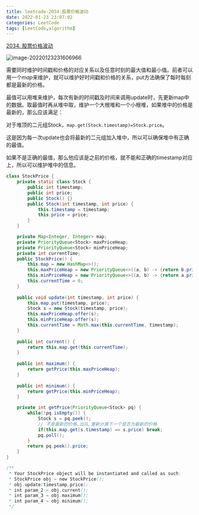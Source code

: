 ```yaml
---
title: leetcode-2034-股票价格波动
date: 2022-01-23 23:07:02
categories: LeetCode
tags: [LeetCode,algorithm]
---
```


[2034. 股票价格波动](https://leetcode-cn.com/problems/stock-price-fluctuation/)

![image-20220123231606966](https://gitee.com/cao_ziqiang/img/raw/master/20220123231607.png)

需要同时维护时间戳和价格的对应关系以及任意时刻的最大值和最小值。前者可以用一个$map$来维护，就可以维护好时间戳和价格的关系，put方法确保了每时每刻都是最新的价格。

最值可以用堆来维护，每次有新的时间戳及时间来调用update时，先更新map中的数据。取最值时再从堆中取，维护一个大根堆和一个小根堆，如果堆中的价格是最新的，那么应该满足：

对于堆顶的二元组Stock，`map.get(Stock.timestamp)=Stock.price`。

这是因为每一次update也会将最新的二元组加入堆中，所以可以确保堆中有正确的最值。

如果不是正确的最值，那么他应该是之前的价格，就不能和正确的timestamp对应上，所以可以维护堆中的信息。

```java
class StockPrice {
    private static class Stock {
        public int timestamp;
        public int price;
        public Stock() {}
        public Stock(int timestamp, int price) {
            this.timestamp = timestamp;
            this.price = price;
        }
    }

    private Map<Integer, Integer> map;
    private PriorityQueue<Stock> maxPriceHeap;
    private PriorityQueue<Stock> minPriceHeap;
    private int currentTime;
    public StockPrice() {
        this.map = new HashMap<>();
        this.maxPriceHeap = new PriorityQueue<>((a, b) -> {return b.price - a.price;});
        this.minPriceHeap = new PriorityQueue<>((a, b) -> {return a.price - b.price;});
        this.currentTime = 0;
    }
    
    public void update(int timestamp, int price) {
        this.map.put(timestamp, price);
        Stock s = new Stock(timestamp, price);
        this.maxPriceHeap.offer(s);
        this.minPriceHeap.offer(s);
        this.currentTime = Math.max(this.currentTime, timestamp);
    }
    
    public int current() {
        return this.map.get(this.currentTime);
    }
    
    public int maximum() {
        return getPrice(this.maxPriceHeap);
    }
    
    public int minimum() {
        return getPrice(this.minPriceHeap);
    }

    private int getPrice(PriorityQueue<Stock> pq) {
        while(!pq.isEmpty()) {
            Stock s = pq.peek();
            // 不是最新的价格,出队,重新计算下一个是否为最新的价格
            if(this.map.get(s.timestamp) == s.price) break;
            pq.poll();
        }
        return pq.peek().price;
    }
}

/**
 * Your StockPrice object will be instantiated and called as such:
 * StockPrice obj = new StockPrice();
 * obj.update(timestamp,price);
 * int param_2 = obj.current();
 * int param_3 = obj.maximum();
 * int param_4 = obj.minimum();
 */
```

